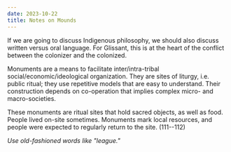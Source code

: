 ```yaml
---
date: 2023-10-22
title: Notes on Mounds
---
```


If we are going to discuss Indigenous philosophy, we should also discuss written versus oral language. For Glissant, this is at the heart of the conflict between the colonizer and the colonized.

Monuments are a means to facilitate inter/intra-tribal social/economic/ideological organization. They are sites of liturgy, i.e. public ritual; they use repetitive models that are easy to understand. Their construction depends on co-operation that implies complex micro- and macro-societies.

These monuments are ritual sites that hold sacred objects, as well as food. People lived on-site sometimes. Monuments mark local resources, and people were expected to regularly return to the site. (111--112)

*Use old-fashioned words like "league."*
